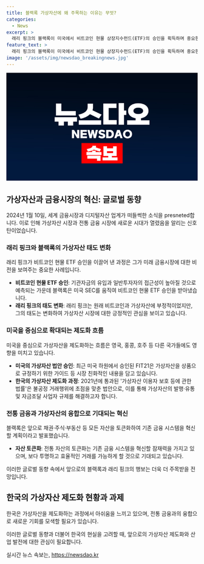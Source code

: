 ```yaml
---
title: 블랙록 가상자산에 왜 주목하는 이유는 무엇?
categories:
  - News
excerpt: >
  래리 핑크의 블랙록이 미국에서 비트코인 현물 상장지수펀드(ETF)의 승인을 획득하며 중요한 변화를 이끌어냈다. 이러한 결정은 가상자산 시장과 전통 금융 시장의 결합을 상징하며, 글로벌 금융시장을 새로운 방향으로 이끌 것으로 전망된다. 특히 래리 핑크의 회사는 가상자산에 대한 태도를 변화시키고 있으며, 래리 핑크는 미래 금융시장에 대한 비전을 보여주고 있다. 미국을 비롯한 여러 국가들이 가상자산을 제도권으로 수용하는 가운데, 우리나라는 아쉬운 현실을 안고 있기에 블랙록과 래리 핑크의 행보를 주목할 필요가 있다.
feature_text: >
  래리 핑크의 블랙록이 미국에서 비트코인 현물 상장지수펀드(ETF)의 승인을 획득하며 중요한 변화를 이끌어냈다. 이러한 결정은 가상자산 시장과 전통 금융 시장의 결합을 상징하며, 글로벌 금융시장을 새로운 방향으로 이끌 것으로 전망된다. 특히 래리 핑크의 회사는 가상자산에 대한 태도를 변화시키고 있으며, 래리 핑크는 미래 금융시장에 대한 비전을 보여주고 있다. 미국을 비롯한 여러 국가들이 가상자산을 제도권으로 수용하는 가운데, 우리나라는 아쉬운 현실을 안고 있기에 블랙록과 래리 핑크의 행보를 주목할 필요가 있다.
image: '/assets/img/newsdao_breakingnews.jpg'
---
```


<p><img src="/assets/img/newsdao_breakingnews.jpg" alt="ontimetimes 속보" /></p>

<h2 data-ke-size="size26">가상자산과 금융시장의 혁신: 글로벌 동향</h2>

<p data-ke-size="size16">2024년 1월 10일, 세계 금융시장과 디지털자산 업계가 떠들썩한 소식을 presneted합니다. 이로 인해 가상자산 시장과 전통 금융 시장에 새로운 시대가 열렸음을 알리는 신호탄이었습니다.</p>

<h3>래리 핑크와 블랙록의 가상자산 태도 변화</h3>

<p data-ke-size="size16">래리 핑크가 비트코인 현물 ETF 승인을 이끌어 낸 과정은 그가 미래 금융시장에 대한 비전을 보여주는 중요한 사례입니다.</p>

<ul>
  <li><b>비트코인 현물 ETF 승인</b>: 기관자금의 유입과 일반투자자의 접근성이 높아질 것으로 예측되는 가운데 블랙록은 미국 SEC를 움직여 비트코인 현물 ETF 승인을 받아냈습니다.</li>
  <li><b>래리 핑크의 태도 변화</b>: 래리 핑크는 원래 비트코인과 가상자산에 부정적이었지만, 그의 태도는 변화하여 가상자산 시장에 대한 긍정적인 관심을 보이고 있습니다.</li>
</ul>

<h3>미국을 중심으로 확대되는 제도화 흐름</h3>

<p data-ke-size="size16">미국을 중심으로 가상자산을 제도화하는 흐름은 영국, 홍콩, 호주 등 다른 국가들에도 영향을 미치고 있습니다.</p>

<ul>
  <li><b>미국의 가상자산 법안 승인</b>: 최근 미국 하원에서 승인된 FIT21은 가상자산을 상품으로 규정하기 위한 가이드 등 시장 친화적인 내용을 담고 있습니다.</li>
  <li><b>한국의 가상자산 제도화 과정</b>: 2021년에 통과된 '가상자산 이용자 보호 등에 관한 법률'은 불공정 거래행위에 초점을 맞춘 법안으로, 이를 통해 가상자산의 발행·유통 및 자금조달 사업자 규제를 해결하고자 합니다.</li>
</ul>

<h3>전통 금융과 가상자산의 융합으로 기대되는 혁신</h3>

<p data-ke-size="size16">블랙록은 앞으로 채권·주식·부동산 등 모든 자산을 토큰화하여 기존 금융 시스템을 혁신할 계획이라고 발표했습니다.</p>

<ul>
  <li><b>자산 토큰화</b>: 전통 자산의 토큰화는 기존 금융 시스템을 혁신할 잠재력을 가지고 있으며, 보다 투명하고 효율적인 거래를 가능하게 할 것으로 기대되고 있습니다.</li>
</ul>

<p data-ke-size="size16">이러한 글로벌 동향 속에서 앞으로의 블랙록과 래리 핑크의 행보는 더욱 더 주목받을 전망입니다.</p>

<h2 data-ke-size="size26">한국의 가상자산 제도화 현황과 과제</h2>

<p data-ke-size="size16">한국은 가상자산을 제도화하는 과정에서 아쉬움을 느끼고 있으며, 전통 금융과의 융합으로 새로운 기회를 모색할 필요가 있습니다.</p>

<p data-ke-size="size16">이러한 글로벌 동향과 더불어 한국의 현실을 고려할 때, 앞으로의 가상자산 제도화와 산업 발전에 대한 관심이 필요합니다.</p>
실시간 뉴스 속보는, <a href="https://newsdao.kr" rel="dofollow">https://newsdao.kr</a>


